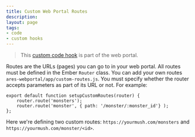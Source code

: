 ```yaml
---
title: Custom Web Portal Routes
description: 
layout: page
tags:
- code
- custom hooks
---
```


> This [custom code hook](/tutorials/code/custom-hooks.html) is part of the web portal.

Routes are the URLs (pages) you can go to in your web portal.  All routes must be defined in the Ember `Router` class.  You can add your own routes `ares-webportal/app/custom-routes.js`.  You must specify whether the router accepts parameters as part of its URL or not.  For example:

    export default function setupCustomRoutes(router) {
        router.route('monsters');
        router.route('monster', { path: '/monster/:monster_id'} );
    };

Here we're defining two custom routes: `https://yourmush.com/monsters` and `https://yourmush.com/monster/<id>`.